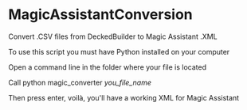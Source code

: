 # MagicAssistantConversion
Convert .CSV files from DeckedBuilder to Magic Assistant .XML

To use this script you must have Python installed on your computer

Open a command line in the folder where your file is located

Call
    python magic_converter *you_file_name*

Then press enter, voilà, you'll have a working XML for Magic Assistant

